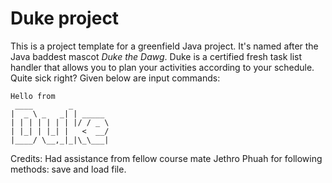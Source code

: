 # Duke project 

This is a project template for a greenfield Java project. It's named after the Java baddest mascot _Duke the Dawg_. Duke is a certified fresh task list handler that allows you to plan your activities according to your schedule. Quite sick right? Given below are input commands:
   ```
   Hello from
    ____        _        
   |  _ \ _   _| | _____ 
   | | | | | | | |/ / _ \
   | |_| | |_| |   <  __/
   |____/ \__,_|_|\_\___|
   ```
Credits:
Had assistance from fellow course mate Jethro Phuah for following methods: save and load file.
   
